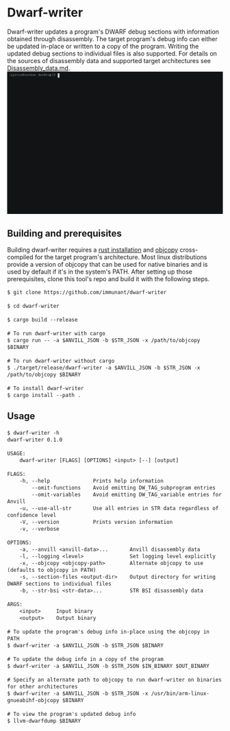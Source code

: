 # Dwarf-writer

Dwarf-writer updates a program's DWARF debug sections with information obtained through disassembly. The target program's debug info can either be updated in-place or written to a copy of the program. Writing the updated debug sections to individual files is also supported. For details on the sources of disassembly data and supported target architectures see [Disassembly_data.md](Disassembly_data.md).
![demo](demo.gif)

## Building and prerequisites

Building dwarf-writer requires a [rust installation](https://www.rust-lang.org/) and [objcopy](https://www.gnu.org/software/binutils/) cross-compiled for the target program's architecture. Most linux distributions provide a version of objcopy that can be used for native binaries and is used by default if it's in the system's PATH. After setting up those prerequisites, clone this tool's repo and build it with the following steps.

```
$ git clone https://github.com/immunant/dwarf-writer

$ cd dwarf-writer

$ cargo build --release

# To run dwarf-writer with cargo
$ cargo run -- -a $ANVILL_JSON -b $STR_JSON -x /path/to/objcopy $BINARY

# To run dwarf-writer without cargo
$ ./target/release/dwarf-writer -a $ANVILL_JSON -b $STR_JSON -x /path/to/objcopy $BINARY

# To install dwarf-writer
$ cargo install --path .
```

## Usage

```
$ dwarf-writer -h
dwarf-writer 0.1.0

USAGE:
    dwarf-writer [FLAGS] [OPTIONS] <input> [--] [output]

FLAGS:
    -h, --help              Prints help information
        --omit-functions    Avoid emitting DW_TAG_subprogram entries
        --omit-variables    Avoid emitting DW_TAG_variable entries for Anvill
    -u, --use-all-str       Use all entries in STR data regardless of confidence level
    -V, --version           Prints version information
    -v, --verbose

OPTIONS:
    -a, --anvill <anvill-data>...       Anvill disassembly data
    -l, --logging <level>               Set logging level explicitly
    -x, --objcopy <objcopy-path>        Alternate objcopy to use (defaults to objcopy in PATH)
    -s, --section-files <output-dir>    Output directory for writing DWARF sections to individual files
    -b, --str-bsi <str-data>...         STR BSI disassembly data

ARGS:
    <input>     Input binary
    <output>    Output binary

# To update the program's debug info in-place using the objcopy in PATH
$ dwarf-writer -a $ANVILL_JSON -b $STR_JSON $BINARY

# To update the debug info in a copy of the program
$ dwarf-writer -a $ANVILL_JSON -b $STR_JSON $IN_BINARY $OUT_BINARY

# Specify an alternate path to objcopy to run dwarf-writer on binaries for other architectures
$ dwarf-writer -a $ANVILL_JSON -b $STR_JSON -x /usr/bin/arm-linux-gnueabihf-objcopy $BINARY

# To view the program's updated debug info
$ llvm-dwarfdump $BINARY
```
